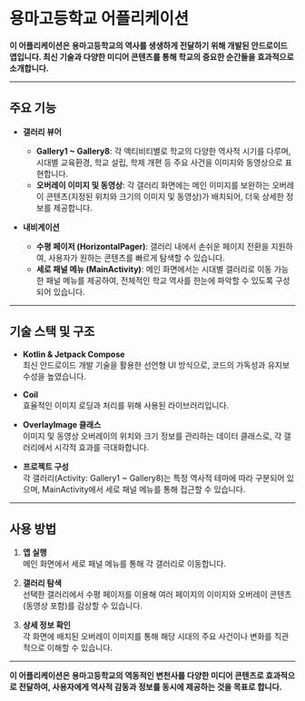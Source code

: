 # 용마고등학교 어플리케이션

**이 어플리케이션은 용마고등학교의 역사를 생생하게 전달하기 위해 개발된 안드로이드 앱입니다. 최신 기술과 다양한 미디어 콘텐츠를 통해 학교의 중요한 순간들을 효과적으로 소개합니다.**

---

## 주요 기능

- **갤러리 뷰어**  
  - **Gallery1 ~ Gallery8**: 각 액티비티별로 학교의 다양한 역사적 시기를 다루며, 시대별 교육환경, 학교 설립, 학제 개편 등 주요 사건을 이미지와 동영상으로 표현합니다.  
  - **오버레이 이미지 및 동영상**: 각 갤러리 화면에는 메인 이미지를 보완하는 오버레이 콘텐츠(지정된 위치와 크기의 이미지 및 동영상)가 배치되어, 더욱 상세한 정보를 제공합니다.

- **내비게이션**  
  - **수평 페이저 (HorizontalPager)**: 갤러리 내에서 손쉬운 페이지 전환을 지원하여, 사용자가 원하는 콘텐츠를 빠르게 탐색할 수 있습니다.  
  - **세로 패널 메뉴 (MainActivity)**: 메인 화면에서는 시대별 갤러리로 이동 가능한 패널 메뉴를 제공하여, 전체적인 학교 역사를 한눈에 파악할 수 있도록 구성되어 있습니다.

---

## 기술 스택 및 구조

- **Kotlin & Jetpack Compose**  
  최신 안드로이드 개발 기술을 활용한 선언형 UI 방식으로, 코드의 가독성과 유지보수성을 높였습니다.

- **Coil**  
  효율적인 이미지 로딩과 처리를 위해 사용된 라이브러리입니다.

- **OverlayImage 클래스**  
  이미지 및 동영상 오버레이의 위치와 크기 정보를 관리하는 데이터 클래스로, 각 갤러리에서 시각적 효과를 극대화합니다.

- **프로젝트 구성**  
  각 갤러리(Activity: Gallery1 ~ Gallery8)는 특정 역사적 테마에 따라 구분되어 있으며, MainActivity에서 세로 패널 메뉴를 통해 접근할 수 있습니다.

---

## 사용 방법

1. **앱 실행**  
   메인 화면에서 세로 패널 메뉴를 통해 각 갤러리로 이동합니다.

2. **갤러리 탐색**  
   선택한 갤러리에서 수평 페이저를 이용해 여러 페이지의 이미지와 오버레이 콘텐츠(동영상 포함)를 감상할 수 있습니다.

3. **상세 정보 확인**  
   각 화면에 배치된 오버레이 이미지를 통해 해당 시대의 주요 사건이나 변화를 직관적으로 이해할 수 있습니다.

---

**이 어플리케이션은 용마고등학교의 역동적인 변천사를 다양한 미디어 콘텐츠로 효과적으로 전달하여, 사용자에게 역사적 감동과 정보를 동시에 제공하는 것을 목표로 합니다.**
